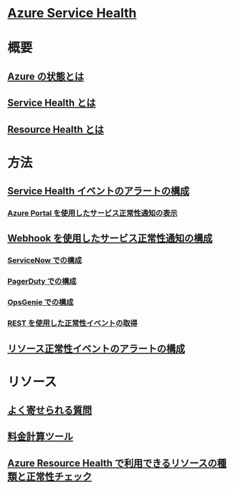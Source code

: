 # [Azure Service Health](index.md)

# 概要
## [Azure の状態とは](azure-status-overview.md)
## [Service Health とは](service-health-overview.md)
## [Resource Health とは](resource-health-overview.md)
# 方法
## [Service Health イベントのアラートの構成](../azure-monitor/platform/alerts-activity-log-service-notifications.md?toc=%2fazure%2fservice-health%2ftoc.json)
### [Azure Portal を使用したサービス正常性通知の表示](../monitoring-and-diagnostics/monitoring-service-notifications.md?toc=%2fazure%2fservice-health%2ftoc.json)
## [Webhook を使用したサービス正常性通知の構成](service-health-alert-webhook-guide.md)
### [ServiceNow での構成](service-health-alert-webhook-servicenow.md)
### [PagerDuty での構成](service-health-alert-webhook-pagerduty.md)
### [OpsGenie での構成](service-health-alert-webhook-opsgenie.md)
### [REST を使用した正常性イベントの取得](service-health-rest.md)
## [リソース正常性イベントのアラートの構成](resource-health-alert-arm-template-guide.md) 
# リソース
## [よく寄せられる質問](resource-health-faq.md)
## [料金計算ツール](https://azure.microsoft.com/pricing/calculator/)
## [Azure Resource Health で利用できるリソースの種類と正常性チェック](resource-health-checks-resource-types.md)